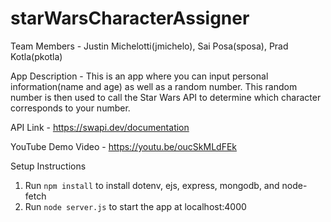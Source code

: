 # starWarsCharacterAssigner

Team Members - Justin Michelotti(jmichelo), Sai Posa(sposa), Prad Kotla(pkotla)

App Description - This is an app where you can input personal information(name and age) as well as a random number. This random number is then used to call the Star Wars API to determine which character corresponds to your number.

API Link - https://swapi.dev/documentation

YouTube Demo Video - https://youtu.be/oucSkMLdFEk



Setup Instructions

1. Run `npm install` to install dotenv, ejs, express, mongodb, and node-fetch
2. Run `node server.js` to start the app at localhost:4000
